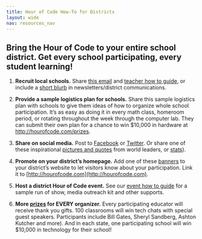 ```yaml
---
title: Hour of Code How-To for Districts
layout: wide
nav: resources_nav
---
```


## Bring the Hour of Code to your entire school district. Get every school participating, every student learning!

1. **Recruit local schools.** Share <a href="<%= hoc_uri('/resources#sample-emails') %>">this email</a> and <a href="<%= hoc_uri('/resources/how-to') %>">teacher how to guide</a>, or include a <a href="<%= hoc_uri('/resources/stats') %>">short blurb</a> in newsletters/district communications. 

2. **Provide a sample logistics plan for schools.** Share this sample logistics plan with schools to give them ideas of how to organize whole school participation. It’s as easy as doing it in every math class, homeroom period, or rotating throughout the week through the computer lab. They can submit their own plan for a chance to win $10,000 in hardware at <a href="<%= hoc_uri('/prizes') %>">http://hourofcode.com/prizes</a>.

3. **Share on social media.** Post to [Facebook](https://www.facebook.com/sharer/sharer.php?u=http%3A%2F%2Fhourofcode.com%2Fus) or [Twitter](https://twitter.com/intent/tweet?url=http%3A%2F%2Fhourofcode.com&text=I%27m%20participating%20in%20this%20year%27s%20%23HourOfCode%2C%20are%20you%3F%20%40codeorg&original_referer=https%3A%2F%2Fwww.google.com%2Furl%3Fq%3Dhttps%253A%252F%252Ftwitter.com%252Fshare%253Fhashtags%253D%2526amp%253Brelated%253Dcodeorg%2526amp%253Btext%253DI%252527m%252Bparticipating%252Bin%252Bthis%252Byear%252527s%252B%252523HourOfCode%25252C%252Bare%252Byou%25253F%252B%252540codeorg%2526amp%253Burl%253Dhttp%25253A%25252F%25252Fhourofcode.com%26sa%3DD%26sntz%3D1%26usg%3DAFQjCNE1GLTUbKZfMlEh9Aj5w0iswz6PYQ&related=codeorg&hashtags=). Or share one of these inspirational <a href="<%= hoc_uri('/resources#social') %>">pictures and quotes</a> from world leaders, or <a href="<%= hoc_uri('/resources/stats') %>">stats</a>). 

4. **Promote on your district’s homepage.** Add one of these <a href="<%= hoc_uri('/resources#banners') %>">banners</a> to your district’s website to let visitors know about your participation. Link it to [http://hourofcode.com](http://hourofcode.com). 

5. **Host a district Hour of Code event.** See our <a href="<%= hoc_uri('/resources/how-to-events') %>">event how to guide</a> for a sample run of show, media outreach kit and other supports. 

6. **More <a href="<%= hoc_uri('/prizes') %>">prizes</a> for EVERY organizer.** Every participating educator will receive thank you gifts. 100 classrooms will win tech chats with special guest speakers. Participants include Bill Gates, Sheryl Sandberg, Ashton Kutcher and more). And in each state, one participating school will win $10,000 in technology for their school! 